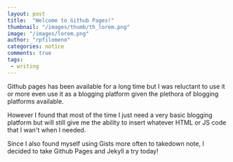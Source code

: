 ```yaml
---
layout: post
title:  "Welcome to Github Pages!"
thumbnail: "/images/thumb/th_lorem.png"
image: "/images/lorem.png"
author: "rpfilomeno"
categories: notice
comments: true
tags:
 - writing
---
```

Github pages has been available for a long time but I was reluctant to use it or more even use it as a blogging platform given the
plethora of blogging platforms available. 

<!--break-->


However I found that most of the time I just need a very basic blogging platform but will
still give me the ability to insert whatever HTML or JS code that I wan't when I needed.

Since I also found myself using Gists more often to takedown note, I decided to take Github Pages and Jekyll a try today!
